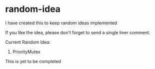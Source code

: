 # random-idea
I have created this to keep random ideas implemented

If you like the idea, please don't forget to send a single liner comment.

Current Random Idea:
1. PriorityMutex


This is yet to be completed
